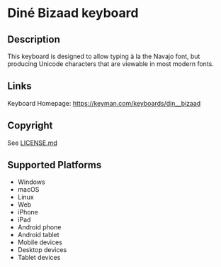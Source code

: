 Diné Bizaad keyboard
==============

Description
-----------
This keyboard is designed to allow typing à la the Navajo font, but producing Unicode characters that are viewable in most modern fonts.

Links
-----
Keyboard Homepage: https://keyman.com/keyboards/din__bizaad

Copyright
---------
See [LICENSE.md](LICENSE.md)

Supported Platforms
-------------------
 * Windows
 * macOS
 * Linux
 * Web
 * iPhone
 * iPad
 * Android phone
 * Android tablet
 * Mobile devices
 * Desktop devices
 * Tablet devices

